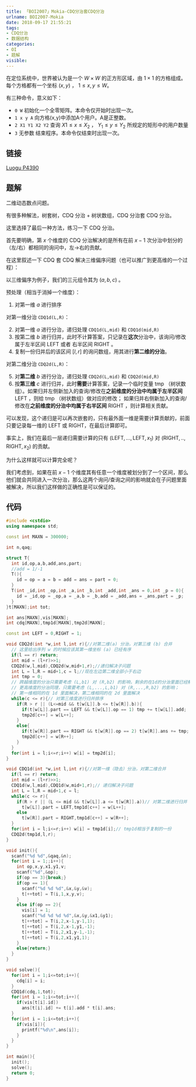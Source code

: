 ```yaml
---
title: 「BOI2007」Mokia-CDQ分治套CDQ分治
urlname: BOI2007-Mokia
date: 2018-09-17 21:55:21
tags:
- CDQ分治
- 数据结构
categories: 
- OI
- 题解
visible:
---
```



在定位系统中，世界被认为是一个 $W \times W$ 的正方形区域，由 $1 \times 1$ 的方格组成。每个方格都有一个坐标 $(x,y)$ ， $1 \leq x,y \leq W$。

有三种命令，意义如下：
- `0 W` 初始化一个全零矩阵。本命令仅开始时出现一次。
- `1 x y A` 向方格(x,y)中添加A个用户。A是正整数。
- `2 X1 Y1 X2 Y2` 查询 $X1 \leq x \leq X_2$ ， $Y_1 \leq y \leq Y_2$ 所规定的矩形中的用户数量
- `3` 无参数 结束程序。本命令仅结束时出现一次。

<!-- more -->
## 链接

[Luogu P4390](https://www.luogu.org/problemnew/show/P4390)

## 题解

二维动态数点问题。

有很多种解法，树套树，$\text{CDQ}$ 分治 + 树状数组，$\text{CDQ}$ 分治套 $\text{CDQ}$ 分治。

这里选择了最后一种方法，练习一下 $\text{CDQ}$ 分治。

首先要明确，第 $x$ 个维度的  $\text{CDQ}$ 分治解决的是所有在前 $x-1$ 次分治中划分的（左/右）都相同的询问中，左->右的贡献。

在这里叙述一下 $\text{CDQ}$ 套 $\text{CDQ}$ 解决三维偏序问题（也可以推广到更高维的一个过程）：

以三维偏序为例子，我们的三元组令其为 $(a,b,c)$ 。

预处理（相当于消掉一个维度）：

1. 对第一维 $a$ 进行排序

对第一维分治 `CDQ1d(L,R)`：

2. 对第一维 $a$ 进行分治，递归处理 `CDQ1d(L,mid)` 和 `CDQ1d(mid,R)` 
3. 按第二维 $b$ 进行归并，此时不计算答案，只记录在**这次**分治中，该询问/修改属于左半区间 $\text{LEFT}$ 或者 右半区间 $\text{RIGHT}$ 。
4. 复制一份归并后的该区间 $[l,r]$ 的询问数组，用其进行**第二维的分治**。

对第二维分治 `CDQ2d(L,R)`：

5. 对**第二维** $b$ 进行分治，递归处理 `CDQ2d(L,mid)` 和 `CDQ2d(mid,R)` 
6. 按**第三维** $c$ 进行归并，此时**需要**计算答案，记录一个临时变量 $\text{tmp}$ （树状数组）。如果归并左侧新加入的查询/修改在**之前维度的分治中均属于左半区间** $\text{LEFT}$ ，则给 $\text{tmp}$ （树状数组）做对应的修改； 如果归并右侧新加入的查询/修改在**之前维度的分治中均属于右半区间** $\text{RIGHT}$ ，则计算相关贡献。

可以发现，这个递归是可以再次嵌套的，只有最外面一维是需要计算贡献的，前面只要记录每一维的 $\text{LEFT}$ 或 $\text{RIGHT}$，在最后计算即可。

事实上，我们在最后一层递归需要计算的只有 $(\text{LEFT},...,\text{LEFT},x_1)$ 对 $(\text{RIGHT},..,\text{RIGHT},x_2)$ 的贡献。

为什么这样就可以计算完全呢？

我们考虑到，如果在前 $x-1$ 个维度其有任意一个维度被划分到了一个区间，那么他们就会共同进入一次分治，那么这两个询问/查询之间的影响就会在子问题里面被解决，所以我们这样做的正确性是可以保证的。

## 代码


```cpp
#include <cstdio>
using namespace std;

const int MAXN = 300000;

int n,qaq;

struct T{
  int id,op,a,b,add,ans,part;
  //add = 1/-1
  T(){
    id = op = a = b = add = ans = part = 0;
  }
  T(int _id,int _op,int _a,int _b,int _add,int _ans = 0,int _p = 0){
    id = _id,op = _op,a = _a,b = _b,add = _add,ans = _ans,part = _p;
  }
}t[MAXN];int tot;

int ans[MAXN],vis[MAXN];
int cdq[MAXN],tmp1d[MAXN],tmp2d[MAXN];

const int LEFT = 0,RIGHT = 1;

void CDQ2d(int *w,int l,int r){//对第二维(a) 分治，对第三维 (b) 合并
  // 这里给出序列 w 的时候应该其第一维坐标 (a) 已经有序
  if(l == r) return;
  int mid = (l+r)>>1;
  CDQ2d(w,l,mid),CDQ2d(w,mid+1,r);//递归解决子问题
  int L = l,R = mid+1,c = l;//现在左边第二维全部小于右边
  int tmp = 0;
  // 跨越维度的分治只需要考虑 (L,b1) 对 (R,b2) 的影响，剩余的在1d的分治里面已经解决
  // 更高维度的分治同理，只需要考虑 (L,...,L,b1) 对 (R,...,R,b2) 的影响；
  // 第一维相同的在 1d 里面解决，第二维相同的在 2d 里面解决
  while(c <= r){// 对第三维度进行归并排序
    if(R > r || (L<=mid && t[w[L]].b <= t[w[R]].b)){
      if(t[w[L]].part == LEFT && t[w[L]].op == 1) tmp += t[w[L]].add;
      tmp2d[c++] = w[L++];
    }
    else{
      if(t[w[R]].part == RIGHT && t[w[R]].op == 2) t[w[R]].ans += tmp;
      tmp2d[c++] = w[R++];
    }
  }
  for(int i = l;i<=r;i++) w[i] = tmp2d[i];
}

void CDQ1d(int *w,int l,int r){//对第一维（隐去）分治，对第二维合并
  if(l == r) return;
  int mid = (l+r)>>1;
  CDQ1d(w,l,mid),CDQ1d(w,mid+1,r);// 递归解决子问题
  int L = l,R = mid+1,c = l;
  while(c <= r){
    if(R > r || (L <= mid && t[w[L]].a <= t[w[R]].a))// 对第二维进行归并
      t[w[L]].part = LEFT,tmp1d[c++] = w[L++];
    else
      t[w[R]].part = RIGHT,tmp1d[c++] = w[R++];
  }
  for(int i = l;i<=r;i++) w[i] = tmp1d[i];// tmp1d相当于复制的一份
  CDQ2d(tmp1d,l,r);
}

void init(){
  scanf("%d %d",&qaq,&n);
  for(int i = 1;;i++){
    int op,x,y,x1,y1,v;
    scanf("%d",&op);
    if(op == 3){break;}
    if(op == 1){
      scanf("%d %d %d",&x,&y,&v);
      t[++tot] = T(i,1,x,y,v);
    }
    else if(op == 2){
      vis[i] = 1;
      scanf("%d %d %d %d",&x,&y,&x1,&y1);
      t[++tot] = T(i,2,x-1,y-1,1);
      t[++tot] = T(i,2,x-1,y1,-1);
      t[++tot] = T(i,2,x1,y-1,-1);
      t[++tot] = T(i,2,x1,y1,1);
    }
    else{return;}
  }
}

void solve(){
  for(int i = 1;i<=tot;i++){
    cdq[i] = i;
  }
  CDQ1d(cdq,1,tot);
  for(int i = 1;i<=tot;i++){
    if(vis[t[i].id])
      ans[t[i].id] += t[i].add * t[i].ans;
  }
  for(int i = 1;i<=tot;i++){
    if(vis[i]){
      printf("%d\n",ans[i]);
    }
  }
}

int main(){
  init();
  solve();
  return 0;
}
```


